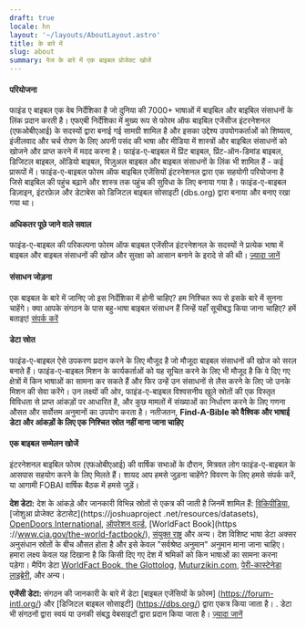 ```yaml
---
draft: true
locale: hn
layout: '~/layouts/AboutLayout.astro'
title: के बारे में
slug: about
summary: पेज के बारे में एक बाइबल प्रोजेक्ट खोजें
---
```


#### परियोजना
फाइंड ए बाइबल एक वेब निर्देशिका है जो दुनिया की 7000+ भाषाओं में बाइबिल और बाइबिल संसाधनों के लिंक प्रदान करती है। एफएबी निर्देशिका में मुख्य रूप से फोरम ऑफ बाइबिल एजेंसीज इंटरनेशनल (एफओबीएआई) के सदस्यों द्वारा बनाई गई सामग्री शामिल है और इसका उद्देश्य उपयोगकर्ताओं को शिष्यत्व, इंजीलवाद और चर्च रोपण के लिए अपनी पसंद की भाषा और मीडिया में शास्त्रों और बाइबिल संसाधनों को खोजने और प्राप्त करने में मदद करना है। फाइंड-ए-बाइबल में प्रिंट बाइबल, प्रिंट-ऑन-डिमांड बाइबल, डिजिटल बाइबल, ऑडियो बाइबल, विज़ुअल बाइबल और बाइबल संसाधनों के लिंक भी शामिल हैं - कई प्रारूपों में। फाइंड-ए-बाइबल फोरम ऑफ बाइबिल एजेंसियों इंटरनेशनल द्वारा एक सहयोगी परियोजना है जिसे बाइबिल की पहुंच बढ़ाने और शास्त्र तक पहुंच की सुविधा के लिए बनाया गया है। फाइंड-ए-बाइबल डिज़ाइन, इंटरफ़ेज़ और डेटाबेस को डिजिटल बाइबल सोसाइटी (dbs.org) द्वारा बनाया और बनाए रखा गया था।

#### अधिकतर पूछे जाने वाले सवाल
फाइंड-ए-बाइबल की परिकल्पना फोरम ऑफ बाइबल एजेंसीज इंटरनेशनल के सदस्यों ने प्रत्येक भाषा में बाइबल और बाइबल संसाधनों की खोज और सुरक्षा को आसान बनाने के इरादे से की थी।
[ज़्यादा जानें](faq)

#### संसाधन जोड़ना
एक बाइबल के बारे में जानिए जो इस निर्देशिका में होनी चाहिए? हम निश्चित रूप से इसके बारे में सुनना चाहेंगे। क्या आपके संगठन के पास बहु-भाषा बाइबल संसाधन हैं जिन्हें यहाँ सूचीबद्ध किया जाना चाहिए? हमें बताइए!
[संपर्क करें](contact)

#### डेटा स्रोत
फाइंड-ए-बाइबल ऐसे उपकरण प्रदान करने के लिए मौजूद है जो मौजूदा बाइबल संसाधनों की खोज को सरल बनाते हैं। फाइंड-ए-बाइबल मिशन के कार्यकर्ताओं को यह सूचित करने के लिए भी मौजूद है कि वे दिए गए क्षेत्रों में किन भाषाओं का सामना कर सकते हैं और फिर उन्हें उन संसाधनों से लैस करने के लिए जो उनके मिशन की सेवा करेंगे। उन लक्ष्यों की ओर, फाइंड-ए-बाइबल विश्वसनीय खुले स्रोतों की एक विस्तृत विविधता से प्राप्त आंकड़ों पर आधारित है, और कुछ मामलों में संख्याओं का निर्धारण करने के लिए गणना औसत और सर्वोत्तम अनुमानों का उपयोग करता है। नतीजतन, **Find-A-Bible को वैश्विक और भाषाई डेटा और आंकड़ों के लिए एक निश्चित स्रोत नहीं माना जाना चाहिए**

#### एक बाइबल सम्मेलन खोजें
इंटरनेशनल बाइबिल फोरम (एफओबीएआई) की वार्षिक सभाओं के दौरान, मित्रवत लोग फाइंड-ए-बाइबल के आसपास सहयोग करने के लिए मिलते हैं। शायद आप हमसे जुड़ना चाहेंगे? विवरण के लिए हमसे संपर्क करें, या आगामी FOBAI वार्षिक बैठक में हमसे जुड़ें।

**देश डेटा:** देश के आंकड़े और जानकारी विभिन्न स्रोतों से एकत्र की जाती है जिनमें शामिल हैं: [विकिपीडिया](https://en.wikipedia.org/wiki/List_of_countries_and_dependencies_by_area), [जोशुआ प्रोजेक्ट डेटासेट](https://joshuaproject .net/resources/datasets), [OpenDoors International](https://www.opendoors.org/persecution/countries/), [ऑपरेशन वर्ल्ड](https://operationworld.org/), [WorldFact Book](https ://www.cia.gov/the-world-factbook/), [संयुक्त राष्ट्र](https://www.un.org/en/library/page/databases) और अन्य। देश विशिष्ट भाषा डेटा अक्सर अनुसंधान स्रोतों के बीच औसत होता है और इसे केवल "सर्वश्रेष्ठ अनुमान" अनुमान माना जाना चाहिए। हमारा लक्ष्य केवल यह दिखाना है कि किसी दिए गए देश में श्रमिकों को किन भाषाओं का सामना करना पड़ेगा। मैपिंग डेटा [WorldFact Book, ](https://www.cia.gov/the-world-factbook/)[the Glottolog](https://glottolog.org/), [Muturzikin.com]( https://www.muturzikin.com/), [पेरी-कास्टेनेडा लाइब्रेरी](https://maps.lib.utexas.edu/maps/index.html), और अन्य।

**एजेंसी डेटा:** संगठन की जानकारी के बारे में डेटा [बाइबल एजेंसियों के फ़ोरम] (https://forum-intl.org/) और [डिजिटल बाइबल सोसाइटी] (https://dbs.org/) द्वारा एकत्र किया जाता है। . डेटा भी संगठनों द्वारा स्वयं या उनकी संबद्ध वेबसाइटों द्वारा प्रदान किया जाता है। [ज़्यादा जानें](https://forum-intl.org/)